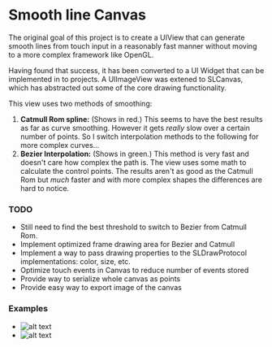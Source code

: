 Smooth line Canvas 
====================

The original goal of this project is to create a UIView that can generate smooth lines from touch input in a reasonably fast manner without moving to a more complex framework like OpenGL.

Having found that success, it has been converted to a UI Widget that can be implemented in to projects. A UIImageView was extened to SLCanvas, which has abstracted out some of the core drawing functionality. 

This view uses two methods of smoothing:

1. **Catmull Rom spline:** (Shows in red.) This seems to have the best results as far as curve smoothing. However it gets _really_ slow over a certain number of points. So I switch interpolation methods to the following for more complex curves…
2. **Bezier Interpolation:** (Shows in green.) This method is very fast and doesn't care how complex the path is. The view uses some math to calculate the control points. The results aren't as good as the Catmull Rom but _much_ faster and with more complex shapes the differences are hard to notice.



### TODO

* Still need to find the best threshold to switch to Bezier from Catmull Rom.
* Implement optimized frame drawing area for Bezier and Catmull
* Implement a way to pass drawing properties to the SLDrawProtocol implementations: color, size, etc.
* Optimize touch events in Canvas to reduce number of events stored
* Provide way to serialize whole canvas as points
* Provide easy way to export image of the canvas

### Examples

* ![alt text](https://github.com/levinunnink/Smooth-Line-View/blob/master/Examples/examples/1.png?raw=true "Drawing")
* ![alt text](https://github.com/levinunnink/Smooth-Line-View/blob/master/Examples/examples/3.png?raw=true "Writing")
